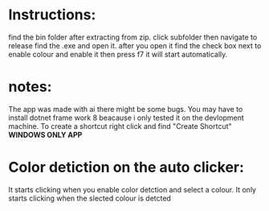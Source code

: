 









# Instructions:  
find the bin folder after extracting from zip.
click subfolder then navigate to release find the .exe and open it.
after you open it find the check box next to enable colour and enable it then press f7 it will start automatically.

# notes:
The app was made with ai there might be some bugs. You may have to install dotnet frame work 8 beacause i only tested it on the devlopment machine. To create a shortcut right click and find "Create Shortcut" **WINDOWS ONLY APP**


# Color detiction on the auto clicker:
It starts clicking when you enable color detction and select a colour. It only starts clicking when the slected colour is detcted 
